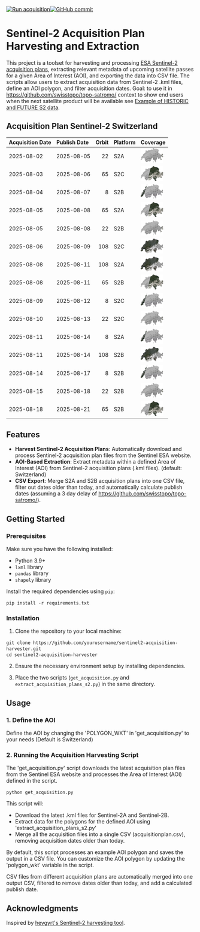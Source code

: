 [![Run acquisition](https://github.com/davidoesch/Sentinel-2-Acquisition-Plan-Harvesting/actions/workflows/run_acquisition.yml/badge.svg)](https://github.com/davidoesch/Sentinel-2-Acquisition-Plan-Harvesting/actions/workflows/run_acquisition.yml)[![GitHub commit](https://img.shields.io/github/last-commit/davidoesch/Sentinel-2-Acquisition-Plan-Harvesting)](https://github.com/davidoesch/Sentinel-2-Acquisition-Plan-Harvesting/commits/main)

# Sentinel-2 Acquisition Plan Harvesting and Extraction

This project is a toolset for harvesting and processing [ESA Sentinel-2 acquisition plans](https://sentinel.esa.int/web/sentinel/copernicus/sentinel-2/acquisition-plans), extracting relevant metadata of upcoming satellite passes for a given Area of Interest (AOI), and exporting the data into CSV file. The scripts allow users to extract acquisition data from Sentinel-2 .kml files, define an AOI polygon, and filter acquisition dates. Goal: to use it in https://github.com/swisstopo/topo-satromo/ context to show end users when the next satellite product will be available see [Example of HISTORIC and FUTURE S2 data](https://davidoesch.github.io/Sentinel-2-Acquisition-Plan-Harvesting/calendar.html).

## Acquisition Plan Sentinel-2 Switzerland
| Acquisition Date   | Publish Date   |   Orbit | Platform   | Coverage                    |
|:-------------------|:---------------|--------:|:-----------|:----------------------------|
| 2025-08-02         | 2025-08-05     |      22 | S2A        | ![Coverage](assets/22.png)  |
| 2025-08-03         | 2025-08-06     |      65 | S2C        | ![Coverage](assets/65.png)  |
| 2025-08-04         | 2025-08-07     |       8 | S2B        | ![Coverage](assets/8.png)   |
| 2025-08-05         | 2025-08-08     |      65 | S2A        | ![Coverage](assets/65.png)  |
| 2025-08-05         | 2025-08-08     |      22 | S2B        | ![Coverage](assets/22.png)  |
| 2025-08-06         | 2025-08-09     |     108 | S2C        | ![Coverage](assets/108.png) |
| 2025-08-08         | 2025-08-11     |     108 | S2A        | ![Coverage](assets/108.png) |
| 2025-08-08         | 2025-08-11     |      65 | S2B        | ![Coverage](assets/65.png)  |
| 2025-08-09         | 2025-08-12     |       8 | S2C        | ![Coverage](assets/8.png)   |
| 2025-08-10         | 2025-08-13     |      22 | S2C        | ![Coverage](assets/22.png)  |
| 2025-08-11         | 2025-08-14     |       8 | S2A        | ![Coverage](assets/8.png)   |
| 2025-08-11         | 2025-08-14     |     108 | S2B        | ![Coverage](assets/108.png) |
| 2025-08-14         | 2025-08-17     |       8 | S2B        | ![Coverage](assets/8.png)   |
| 2025-08-15         | 2025-08-18     |      22 | S2B        | ![Coverage](assets/22.png)  |
| 2025-08-18         | 2025-08-21     |      65 | S2B        | ![Coverage](assets/65.png)  |

## Features

- **Harvest Sentinel-2 Acquisition Plans**: Automatically download and process Sentinel-2 acquisition plan files from the Sentinel ESA website.
- **AOI-Based Extraction**: Extract metadata within a defined Area of Interest (AOI) from Sentinel-2 acquisition plans (.kml files). (default: Switzerland)
- **CSV Export**: Merge S2A and S2B  acquisition plans into one CSV file, filter out dates older than today, and automatically calculate publish dates (assuming a 3 day delay of https://github.com/swisstopo/topo-satromo/).

## Getting Started

### Prerequisites

Make sure you have the following installed:

- Python 3.9+
- `lxml` library
- `pandas` library
- `shapely` library

Install the required dependencies using `pip`:

```
pip install -r requirements.txt
```
### Installation
1. Clone the repository to your local machine:

```
git clone https://github.com/yourusername/sentinel2-acquisition-harvester.git
cd sentinel2-acquisition-harvester
```
2. Ensure the necessary environment setup by installing dependencies.

3. Place the two scripts (`get_acquisition.py` and `extract_acquisition_plans_s2.py`) in the same directory.

## Usage
### 1. Define the AOI
Define the AOI by changing the 'POLYGON_WKT' in 'get_acquisition.py' to your needs (Default is Switzerland)

### 2. Running the Acquisition Harvesting Script
The 'get_acquisition.py' script downloads the latest acquisition plan files from the Sentinel ESA website and processes the Area of Interest (AOI) defined in the script.
```
python get_acquisition.py
```
This script will:

- Download the latest .kml files for Sentinel-2A and Sentinel-2B.
- Extract data for the polygons for the defined AOI using  'extract_acquisition_plans_s2.py'
- Merge all the acquisition files into a single CSV (acquisitionplan.csv), removing acquisition dates older than today.

By default, this script processes an example AOI polygon and saves the output in a CSV file. You can customize the AOI polygon by updating the 'polygon_wkt' variable in the script.

CSV files from different acquisition plans are automatically merged into one output CSV, filtered to remove dates older than today, and add a calculated publish date.

## Acknowledgments
Inspired by [hevgyrt's Sentinel-2 harvesting tool](https://github.com/hevgyrt/harvest_sentinel_acquisition_plans/).



